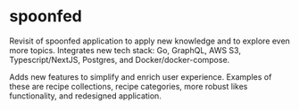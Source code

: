 # spoonfed

Revisit of spoonfed application to apply new knowledge and to explore even more topics. Integrates new tech stack: Go, GraphQL, AWS S3, Typescript/NextJS, Postgres, and Docker/docker-compose. 

Adds new features to simplify and enrich user experience. Examples of these are recipe collections, recipe categories, more robust likes functionality, and redesigned application.
